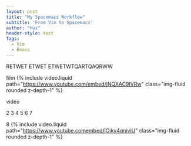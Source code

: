 ```yaml
---
layout: post
title: "My Spacemacs Workflow"
subtitle: 'From Vim to Spacemacs'
author: "Hux"
header-style: text
Tags:
  - Vim
  - Emacs
---
```


RETWET ETWET ETWETWTQARTQAQRWW



film
{% include video.liquid path="https://www.youtube.com/embed/jNQXAC9IVRw" class="img-fluid rounded z-depth-1" %}


video


2
3
4
5
6
7

8
{% include video.liquid path="https://www.youtube.comembed/jOikv4qniviU" class="img-fluid rounded z-depth-1" %}



